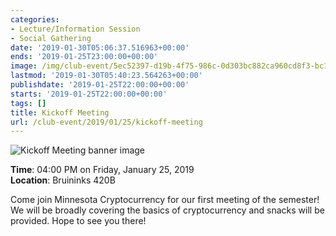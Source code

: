 ```yaml
---
categories:
- Lecture/Information Session
- Social Gathering
date: '2019-01-30T05:06:37.516963+00:00'
ends: '2019-01-25T23:00:00+00:00'
image: /img/club-event/5ec52397-d19b-4f75-986c-0d303bc882ca960cd8f3-bc11-4741-bc88-6e8c2055c7c8.png
lastmod: '2019-01-30T05:40:23.564263+00:00'
publishdate: '2019-01-25T22:00:00+00:00'
starts: '2019-01-25T22:00:00+00:00'
tags: []
title: Kickoff Meeting
url: /club-event/2019/01/25/kickoff-meeting
---
```


<img src="/img/club-event/5ec52397-d19b-4f75-986c-0d303bc882ca960cd8f3-bc11-4741-bc88-6e8c2055c7c8.png" alt="Kickoff Meeting banner image" /><br>
    <p class="eventInfo">
        <strong>Time</strong>: 04:00 PM on Friday, January 25, 2019<br>
        <strong>Location</strong>: Bruininks 420B
    </p>
    <p>Come join Minnesota Cryptocurrency for our first meeting of the semester! We will be broadly covering the basics of cryptocurrency and snacks will be provided. Hope to see you there!</p>